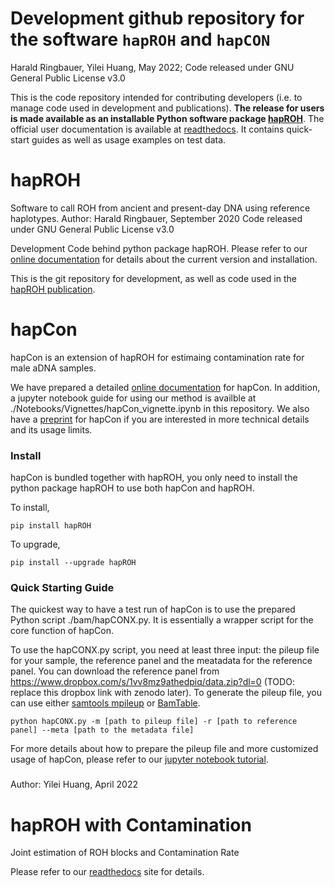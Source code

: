 # Development github repository for the software ``hapROH`` and ``hapCON``
Harald Ringbauer, Yilei Huang, May 2022; Code released under GNU General Public License v3.0

This is the code repository intended for contributing developers (i.e. to manage code used in development and publications).  **The release for users is made available as an installable Python software package [hapROH](https://pypi.org/project/hapROH/)**. The official user documentation is available at [readthedocs](https://haproh.readthedocs.io/en/latest/intro.html). It contains quick-start guides as well as usage examples on test data. 


# hapROH
Software to call ROH from ancient and present-day DNA using reference haplotypes.
Author: Harald Ringbauer, September 2020
Code released under GNU General Public License v3.0

Development Code behind python package hapROH. Please refer to our [online documentation](https://haproh.readthedocs.io/en/latest/tutorial.html) for details about the current version and installation.

This is the git repository for development, as well as code used in the [hapROH publication](https://doi.org/10.1038/s41467-021-25289-w).


# hapCon
hapCon is an extension of hapROH for estimaing contamination rate for male aDNA samples.

We have prepared a detailed [online documentation](https://haproh.readthedocs.io/en/latest/hapCON.html) for hapCon. In addition, a jupyter notebook guide for using our method is availble at ./Notebooks/Vignettes/hapCon_vignette.ipynb in this repository. We also have a [preprint](https://www.biorxiv.org/content/10.1101/2021.12.20.473429v1) for hapCon if you are interested in more technical details and its usage limits.

### Install
hapCon is bundled together with hapROH, you only need to install the python package hapROH to use both hapCon and hapROH.

To install,

    pip install hapROH

To upgrade,

    pip install --upgrade hapROH

### Quick Starting Guide
The quickest way to have a test run of hapCon is to use the prepared Python script ./bam/hapCONX.py. It is essentially a wrapper script for the core function of hapCon.

To use the hapCONX.py script, you need at least three input: the pileup file for your sample, the reference panel and the meatadata for the reference panel. You can download the reference panel from https://www.dropbox.com/s/1vv8mz9athedpiq/data.zip?dl=0 (TODO: replace this dropbox link with zenodo later). To generate the pileup file, you can use either [samtools mpileup](http://www.htslib.org/doc/samtools-mpileup.html) or [BamTable](https://bioinf.eva.mpg.de/BamTable/).
    
    python hapCONX.py -m [path to pileup file] -r [path to reference panel] --meta [path to the metadata file]
    
For more details about how to prepare the pileup file and more customized usage of hapCon, please refer to our [jupyter notebook tutorial](https://github.com/hyl317/hapROH/blob/master/Notebooks/Vignettes/hapCon_vignette.ipynb).

###

Author: Yilei Huang, April 2022

# hapROH with Contamination
Joint estimation of ROH blocks and Contamination Rate

Please refer to our [readthedocs](https://haproh.readthedocs.io/en/latest/hapROH_with_contamination.html) site for details.

<!-- # hapROH
Software to call ROH from ancient and present-day DNA using reference haplotypes.
Author: Harald Ringbauer, September 2020
Code released under GNU General Public License v3.0

Development Code behind python package hapROH.
See https://pypi.org/project/hapROH/ for detail about the current version and installation.

This is the git repository for development, as well as code used in the hapROH publication
(Preprint at https://doi.org/10.1101/2020.05.31.126912)

This code is desgined to run on the University of Chicago midway cluster, which uses a `slurm` job scheduling system.

The code behind the hapROH package can be found in `./package/`

Large data is not shared (the `./Data` folder is git-ignored) via github. You will need to download empirical data. You can download the reference data as explained on the Pip Project site. https://pypi.org/project/hapROH/. Alternatively you can download the 1000G data directly and run the notebooks to process them into the required hdf5 format (see below). For simulated data, you can generate data via running the simulation notebooks described below.




# Internal notes about folder structure:

## Data Preparation:
This scripts can prepare the reference data

For 1240k reference data:
There is a notebook `prepare_1000genomes.ipynb`:
It downloads 1000 Genomes to local machine and prepares
downsampled and clean 1240k data (subsampled to biallelic SNPs), and saves it to hdf5

## Running the HMM

### Running Modes:
cython=
0: Python Fwd/Bwd Algorithm
1: Full Cython Algorithm
2: Optimized Cython Algorithm (linear Nr. references, full Linkage Map Model)

### Produce C extension
In order to run the code, you need to build the C extension that implements the forward/backward pass. If you do not install hapROH via PIP or wish to use the development version, you have to compile the C extension yourself. You can do this via:

Switch to the C folder and build the extensions via:

cd package/hapsburg   
module load gcc  
module load python  
cythonize -a -i cfunc.pyx  
  
This compiles a C file into package/hapsburg. Manually importing `from hapsburg.PackagesSupport.hapsburg_run import hapsb_ind` makes you use these file.d

Tested with gcc/6.1 and python/anaconda-2020.02

# Folders:
## Data
./Data Folder is git-ignored. That's where the data goes into.

## /1000 Genome Folder Structure

### /Individuals
Contains one column lists of individuals to use

### /Markers
Contains 1240k Eigenstrat .snp, that specifies genomic position and map position of every SNP

### /Autosome VCF
Contains the input VCFs, downloaded from 1000 Genomes

### Autosome VCF/Subset
Contains also the processed VCFs, downsampled to 

## HDF5
### \FULLHDF5
Contains the full HDF5s (used temporarily to create downsampled HDF5s)

### \1240kHDF5
Contains the final product. Downsampled hdf5s to 1240k biallelic SNPs

## \ReichLabEigenstrat
Contains the Eigenstrat from the Reich website. Use script in ./Notebooks/PrepareData/prepare_Reich_Eigenstrat to download and unzip it.



# How to run notebooks on cluster
Assumes that the cluster uses a `slurm` job scheduling system.

First run: 
`sbatch ./jupyter.sbatch`

and then collect the URL from the .err file of the job. 

Afterwards: Do not forget to scancel the job otherwise it runs until the time limit is hit.

This allows one to run memory or cpu-intense tasks via a notebook on the cluster.

For debugging/info: Show job account information for a specific job:
sacct -j jobid --format=User,JobID,Jobname,partition,state,time,start,end,elapsed,MaxRss,MaxVMSize,nnodes,ncpus,nodelist



## Notebooks to run for creation of data used in paper
Notebooks to run hapROH in parallel on simulated as well as empirical data are found in
`./Notebooks/ParallelRuns/`

these run Hapsburg in a parallelized fashion, assuming that the notebook is run on a cluster with enough nodes (which can be set). The general strategy is to produce lists of parameter files (with one list of parameters per run, e.g. which individual and chromosome), which are then spread out by 'pool.starmap' to nodes via a multirun function.

## Also: hapROH  can be run on cluster with slurm:
Code can be found in ./cluster_runs/

Usually the submission scripts are written as array jobs:
Each folder contains a python file that runs a single individual, taking an integer as input. The scripts map this integer to individuals using the accoring meta files (somewhere in ./data/)

The second file in each folder is `slurm_batch.sh` which is the shell submission script. Modify the .sh scripts to specify what batch to run (i.e. how many and which individuals to submit)

They are submitted with:
`sbatch slurm_batch.sh`

Usually Analysis per chromosomes are run, and results saved into folders: basefolder/iid/chr0/

There is a helper function `combine_individual_data` from `./packagesSupport/parallel_runs/helper_functions` that combines these results per Chromosome into a .csv per Individual, with a option to delete the Chromosome Result folder to save space. For detailled downstream analysis (e.g. of the Posterior), the `delete` argument has to be False to keep the posterior file. The standard output ist `base_folder/IID_roch_full.csv`

## Further Processing per Individual:
These jobs produce summary files for each individual (ususally with `iid_roh_full.csv`) with fields
(Start,End,StartM,EndM,length,lengthM,iid,ch)

These are then further post-process with functions in `./packagesSupport/pp_individual_roh_csvs.py`.

The ususual structure of doing this is:

1) Produce list of paths to .csvs
2) Iterate over these csvs, extract and postprocess (e.g. gap-merging) these
3) These are then merged into one master .csv file with the fields, saved as `combined_roh.csv` with columns
(iid, pop, max_roh, sum_roh, n_roh, lat, lon, age), where some summary details can be merged back in from the master meta dataframe. The function to do so can be found in pp_individual_roh_csvs.py in PackagesSupport. This function is typically called in the ParallelRun notebooks, towards the end

One example of this workflow: `./Notebooks/PrepareData/roh_process.ipynb`

### Combining Different Datasets
These combined csvs are then combined again in 'combine_roh_results.ipynb' into one giant master dataframe. In this function, also "region" columns are defined, which are the basis for downstream processing.

### Example: Antonio 2019 Individuals
There is a notebook in `Notebooks/PrepareData` to prepare the Meta, as well as the hdf5 in the right format.
All individuals can be sbatched via a script in `packagesSupport/cluster_runs/Antonio_callROH/`
Singe Individuals can be rerun with `./Notebooks/ParallelRuns/parallel_antonio19.ipynb`. In this file, there is also the code to combine all indivdiual
outputs into one summary .csv, that can than be used for downstream analysis (such as plotting all individuals)


## Plotting of Overall Results
Notebooks that plot the data can be found in `./Notebooks/figures/`

In particular, posterior plotting is found in `plot_posetrior.ipynb`.

Geographic and temporal figure production is found in `plot_map_ROH.ipynb`


### Peak Memory Requirements:
For pseudo-haploid 1240k data: 2-10 gb per Chromosome (during Internal Calculations), depending on target coverage.

Total runtime single CPU (Intel Xeon E5-2680 v4 (2.40GHz) processor) for one individual (22 Autosomes): Up to 15 minutes.



## Testing BCFTOOLS and PLINK

Notebooks that wrap shell commands for these two are found in `./Notebooks/PLINK`.

General strategy: Analyze the Mosaic Individuals with copied in ROH blocks. For that run the tools on the datasets with 100 individuals.
First transfer H5 to VCF (for BCFTOOLS also the PL genotype likelihood field in bcftools is needed). Tools for that conversion are found in `./PackagesSupport/h5_python/h5_functions.py`.

After running the VCF (saving into output folders, after transforming to rough "HAPSBURG" ROH format), 2) split up the output .csv (or dataframe) into the individual output folders. These can then be analyzed in the same way as HAPSBURG outputs, with tools in `./Notebooks/Mosaic1000G_Analysis` -->
